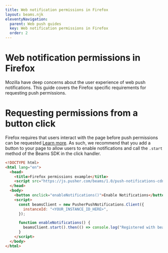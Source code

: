 ```yaml
---
title: Web notification permissions in Firefox
layout: beams.njk
eleventyNavigation:
  parent: Web push guides
  key: Web notification permissions in Firefox
  order: 2
---
```


# Web notification permissions in Firefox

Mozilla have deep concerns about the user experience of web push notifications. This guide covers the Firefox specific requirements for requesting push permissions.

# Requesting permissions from a button click

Firefox requires that users interact with the page before push permissions can be requested [Learn more](https://blog.mozilla.org/futurereleases/2019/11/04/restricting-notification-permission-prompts-in-firefox/). As such, we recommend that you add a button to your page to allow users to enable notifications and call the `.start` method of the Beams SDK in the click handler.

```html
<!DOCTYPE html>
<html lang="en">
  <head>
    <title>Firefox permissions example</title>
    <script src="https://js.pusher.com/beams/1.0/push-notifications-cdn.js"></script>
  </head>
  <body>
    <button onclick="enableNotifications()">Enable Notifications</button>
    <script>
      const beamsClient = new PusherPushNotifications.Client({
        instanceId: "<YOUR_INSTANCE_ID_HERE>",
      });

      function enableNotifications() {
        beamsClient.start().then(() => console.log("Registered with beams!"));
      }
    </script>
  </body>
</html>
```

